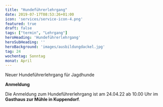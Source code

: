 ```yaml
---
title: "Hundeführerlehrgang"
date: 2019-07-17T08:53:26+01:00
icon: 'services/service-icon-4.png'
featured: true
draft: false
tags: ["termin", "Lehrgang"]
heroHeading: 'Hundeführerlehrgang'
heroSubHeading: ''
heroBackground: 'images/ausbildungdackel.jpg'
tag: 24
wochentag: Sonntag 
monat: April
---
```


Neuer Hundeführerlehrgang für Jagdhunde

**Anmeldung**

Die Anmeldung zum Hundeführerlehrgang ist am 24.04.22 ab 10.00 Uhr im **Gasthaus zur Mühle in Kuppendorf**.

